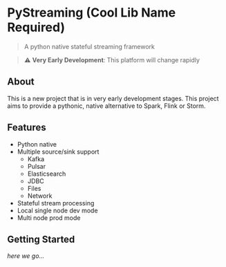 # PyStreaming (Cool Lib Name Required)

> A python native stateful streaming framework

> :warning: **Very Early Development**: This platform will change rapidly

## About

This is a new project that is in very early development stages. This project aims to provide a pythonic, native alternative to Spark, Flink or Storm. 

## Features

- Python native
- Multiple source/sink support
  - Kafka
  - Pulsar
  - Elasticsearch
  - JDBC
  - Files
  - Network
- Stateful stream processing
- Local single node dev mode
- Multi node prod mode

## Getting Started

*here we go...*